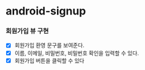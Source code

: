 # android-signup

### 회원가입 뷰 구현
- [x] 회원가입 환영 문구를 보여준다.
- [x] 이름, 이메일, 비밀번호, 비밀번호 확인을 입력할 수 있다.
- [x] 회원가입 버튼을 클릭할 수 있다